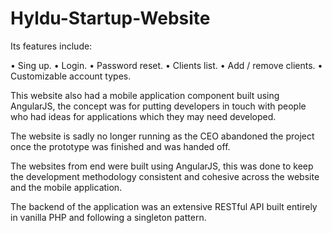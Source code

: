 # Hyldu-Startup-Website

Its features include:

•	Sing up.
•	Login.
•	Password reset.
•	Clients list.
•	Add / remove clients.
•	Customizable account types.

This website also had a mobile application component built using AngularJS, the concept was for putting developers in touch with people who had ideas for applications which they may need developed.

The website is sadly no longer running as the CEO abandoned the project once the prototype was finished and was handed off.

The websites from end were built using AngularJS, this was done to keep the development methodology consistent 
and cohesive across the website and the mobile application.

The backend of the application was an extensive RESTful API built entirely in vanilla PHP and following a singleton 
pattern.
